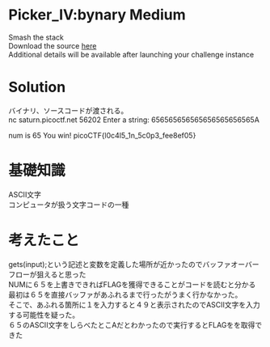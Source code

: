 # Picker_IV:bynary Medium  
Smash the stack  
Download the source [here](Local_target.c)     
Additional details will be available after launching your challenge instance  

# Solution  
バイナリ、ソースコードが渡される。  
nc saturn.picoctf.net 56202
Enter a string: 656565656565656565656565A

num is 65
You win!
picoCTF{l0c4l5_1n_5c0p3_fee8ef05}

# 基礎知識  
ASCII文字  
コンピュータが扱う文字コードの一種  

# 考えたこと
gets(input);という記述と変数を定義した場所が近かったのでバッファオーバーフローが狙えると思った  
NUMに６５を上書きできればFLAGを獲得できることがコードを読むと分かる  
最初は６５を直接バッファがあふれるまで行ったがうまく行かなかった。  
そこで、あふれる箇所に１を入力すると４９と表示されたのでASCII文字を入力する可能性を疑った。  
６５のASCII文字をしらべたとこAだとわかったので実行するとFLAGをを取得できた  
